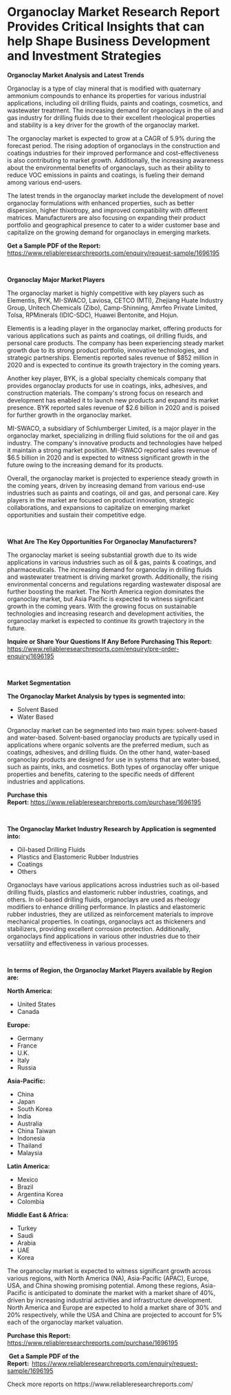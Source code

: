 <p><h1>Organoclay Market Research Report Provides Critical Insights that can help Shape Business Development and Investment Strategies</h1></p><p><strong>Organoclay Market Analysis and Latest Trends</strong></p>
<p><p>Organoclay is a type of clay mineral that is modified with quaternary ammonium compounds to enhance its properties for various industrial applications, including oil drilling fluids, paints and coatings, cosmetics, and wastewater treatment. The increasing demand for organoclays in the oil and gas industry for drilling fluids due to their excellent rheological properties and stability is a key driver for the growth of the organoclay market.</p><p>The organoclay market is expected to grow at a CAGR of 5.9% during the forecast period. The rising adoption of organoclays in the construction and coatings industries for their improved performance and cost-effectiveness is also contributing to market growth. Additionally, the increasing awareness about the environmental benefits of organoclays, such as their ability to reduce VOC emissions in paints and coatings, is fueling their demand among various end-users.</p><p>The latest trends in the organoclay market include the development of novel organoclay formulations with enhanced properties, such as better dispersion, higher thixotropy, and improved compatibility with different matrices. Manufacturers are also focusing on expanding their product portfolio and geographical presence to cater to a wider customer base and capitalize on the growing demand for organoclays in emerging markets.</p></p>
<p><strong>Get a Sample PDF of the Report:&nbsp;</strong> <a href="https://www.reliableresearchreports.com/enquiry/request-sample/1696195">https://www.reliableresearchreports.com/enquiry/request-sample/1696195</a></p>
<p>&nbsp;</p>
<p><strong>Organoclay Major Market Players</strong></p>
<p><p>The organoclay market is highly competitive with key players such as Elementis, BYK, MI-SWACO, Laviosa, CETCO (MTI), Zhejiang Huate Industry Group, Unitech Chemicals (Zibo), Camp-Shinning, Amrfeo Private Limited, Tolsa, RPMinerals (IDIC-SDC), Huawei Bentonite, and Hojun. </p><p>Elementis is a leading player in the organoclay market, offering products for various applications such as paints and coatings, oil drilling fluids, and personal care products. The company has been experiencing steady market growth due to its strong product portfolio, innovative technologies, and strategic partnerships. Elementis reported sales revenue of $852 million in 2020 and is expected to continue its growth trajectory in the coming years.</p><p>Another key player, BYK, is a global specialty chemicals company that provides organoclay products for use in coatings, inks, adhesives, and construction materials. The company's strong focus on research and development has enabled it to launch new products and expand its market presence. BYK reported sales revenue of $2.6 billion in 2020 and is poised for further growth in the organoclay market.</p><p>MI-SWACO, a subsidiary of Schlumberger Limited, is a major player in the organoclay market, specializing in drilling fluid solutions for the oil and gas industry. The company's innovative products and technologies have helped it maintain a strong market position. MI-SWACO reported sales revenue of $6.5 billion in 2020 and is expected to witness significant growth in the future owing to the increasing demand for its products.</p><p>Overall, the organoclay market is projected to experience steady growth in the coming years, driven by increasing demand from various end-use industries such as paints and coatings, oil and gas, and personal care. Key players in the market are focused on product innovation, strategic collaborations, and expansions to capitalize on emerging market opportunities and sustain their competitive edge.</p></p>
<p>&nbsp;</p>
<p><strong>What Are The Key Opportunities For Organoclay Manufacturers?</strong></p>
<p><p>The organoclay market is seeing substantial growth due to its wide applications in various industries such as oil & gas, paints & coatings, and pharmaceuticals. The increasing demand for organoclay in drilling fluids and wastewater treatment is driving market growth. Additionally, the rising environmental concerns and regulations regarding wastewater disposal are further boosting the market. The North America region dominates the organoclay market, but Asia Pacific is expected to witness significant growth in the coming years. With the growing focus on sustainable technologies and increasing research and development activities, the organoclay market is expected to continue its growth trajectory in the future.</p></p>
<p><strong>Inquire or Share Your Questions If Any Before Purchasing This Report:</strong> <a href="https://www.reliableresearchreports.com/enquiry/pre-order-enquiry/1696195">https://www.reliableresearchreports.com/enquiry/pre-order-enquiry/1696195</a></p>
<p>&nbsp;</p>
<p><strong>Market Segmentation</strong></p>
<p><strong>The Organoclay Market Analysis by types is segmented into:</strong></p>
<p><ul><li>Solvent Based</li><li>Water Based</li></ul></p>
<p><p>Organoclay market can be segmented into two main types: solvent-based and water-based. Solvent-based organoclay products are typically used in applications where organic solvents are the preferred medium, such as coatings, adhesives, and drilling fluids. On the other hand, water-based organoclay products are designed for use in systems that are water-based, such as paints, inks, and cosmetics. Both types of organoclay offer unique properties and benefits, catering to the specific needs of different industries and applications.</p></p>
<p><strong>Purchase this Report:&nbsp;</strong><a href="https://www.reliableresearchreports.com/purchase/1696195">https://www.reliableresearchreports.com/purchase/1696195</a></p>
<p>&nbsp;</p>
<p><strong>The Organoclay Market Industry Research by Application is segmented into:</strong></p>
<p><ul><li>Oil-based Drilling Fluids</li><li>Plastics and Elastomeric Rubber Industries</li><li>Coatings</li><li>Others</li></ul></p>
<p><p>Organoclays have various applications across industries such as oil-based drilling fluids, plastics and elastomeric rubber industries, coatings, and others. In oil-based drilling fluids, organoclays are used as rheology modifiers to enhance drilling performance. In plastics and elastomeric rubber industries, they are utilized as reinforcement materials to improve mechanical properties. In coatings, organoclays act as thickeners and stabilizers, providing excellent corrosion protection. Additionally, organoclays find applications in various other industries due to their versatility and effectiveness in various processes.</p></p>
<p>&nbsp;</p>
<p><strong>In terms of Region, the Organoclay Market Players available by Region are:</strong></p>
<p>
    <p> <strong> North America: </strong>
        <ul>
            <li>United States</li>
            <li>Canada</li>
        </ul>
        </p> 
    <p> <strong> Europe: </strong>
        <ul>
            <li>Germany</li>
            <li>France</li>
            <li>U.K.</li>
            <li>Italy</li>
            <li>Russia</li>
        </ul>
        </p> 
    <p> <strong> Asia-Pacific: </strong>
        <ul>
            <li>China</li>
            <li>Japan</li>
            <li>South Korea</li>
            <li>India</li>
            <li>Australia</li>
            <li>China Taiwan</li>
            <li>Indonesia</li>
            <li>Thailand</li>
            <li>Malaysia</li>
        </ul>
        </p> 
    <p> <strong> Latin America: </strong>
        <ul>
            <li>Mexico</li>
            <li>Brazil</li>
            <li>Argentina Korea</li>
            <li>Colombia</li>
        </ul>
        </p> 
    <p> <strong> Middle East & Africa: </strong>
        <ul>
            <li>Turkey</li>
            <li>Saudi</li>
            <li>Arabia</li>
            <li>UAE</li>
            <li>Korea</li>
        </ul>
    </p>
    </p>
<p><p>The organoclay market is expected to witness significant growth across various regions, with North America (NA), Asia-Pacific (APAC), Europe, USA, and China showing promising potential. Among these regions, Asia-Pacific is anticipated to dominate the market with a market share of 40%, driven by increasing industrial activities and infrastructure development. North America and Europe are expected to hold a market share of 30% and 20% respectively, while the USA and China are projected to account for 5% each of the organoclay market valuation.</p></p>
<p><strong>Purchase this Report: </strong><a href="https://www.reliableresearchreports.com/purchase/1696195">https://www.reliableresearchreports.com/purchase/1696195</a></p>
<p>&nbsp;<strong>Get a Sample PDF of the Report:&nbsp;&nbsp;</strong><a href="https://www.reliableresearchreports.com/enquiry/request-sample/1696195">https://www.reliableresearchreports.com/enquiry/request-sample/1696195</a></p>
<p><strong></strong></p>
<p>Check more reports on https://www.reliableresearchreports.com/</p>